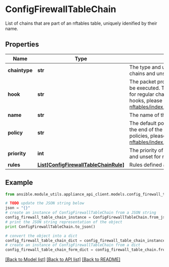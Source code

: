 # ConfigFirewallTableChain

List of chains that are part of an nftables table, uniquely idenified by their name.

## Properties
Name | Type | Description | Notes
------------ | ------------- | ------------- | -------------
**chaintype** | **str** | The type and usage of the chain. This must be set for base chains and unset for regular chains. | [optional] 
**hook** | **str** | The packet processing step during which the chain should be executed. This must be set for base chains and unset for regular chains. For more information on the chain hooks, please refer to https://wiki.nftables.org/wiki-nftables/index.php/Configuring_chains#Base_chain_hooks. | [optional] 
**name** | **str** | The name of the chain. | 
**policy** | **str** | The default policy that will be applied to packets that reach the end of the chain. For more information on chain policies, please refer to https://wiki.nftables.org/wiki-nftables/index.php/Configuring_chains#Base_chain_policy. | [optional] 
**priority** | **int** | The priority of the chain. This must be set for base chains and unset for regular chains. | [optional] 
**rules** | [**List[ConfigFirewallTableChainRule]**](ConfigFirewallTableChainRule.md) | Rules defined as part of a chain within a firewall table. | [optional] 

## Example

```python
from ansible.module_utils.appliance_api_client.models.config_firewall_table_chain import ConfigFirewallTableChain

# TODO update the JSON string below
json = "{}"
# create an instance of ConfigFirewallTableChain from a JSON string
config_firewall_table_chain_instance = ConfigFirewallTableChain.from_json(json)
# print the JSON string representation of the object
print ConfigFirewallTableChain.to_json()

# convert the object into a dict
config_firewall_table_chain_dict = config_firewall_table_chain_instance.to_dict()
# create an instance of ConfigFirewallTableChain from a dict
config_firewall_table_chain_form_dict = config_firewall_table_chain.from_dict(config_firewall_table_chain_dict)
```
[[Back to Model list]](../README.md#documentation-for-models) [[Back to API list]](../README.md#documentation-for-api-endpoints) [[Back to README]](../README.md)



